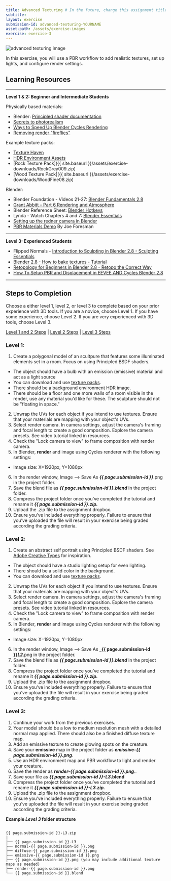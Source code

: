 ```yaml
---
title: Advanced Texturing # In the future, change this assignment title to PBR Modeling, Texturing, and Rendering
subtitle: 
layout: exercise
submission-id: advanced-texturing-YOURNAME
asset-path: /assets/exercise-images
exercise: exercise-3
---
```

![advanced texturing image]({{site.baseurl}}{{page.asset-path}}/adv-texturing-exercise.jpg)

In this exercise, you will use a PBR workflow to add realistic textures, set up lights, and configure render settings.

## Learning Resources

***

**Level 1 & 2: Beginner and Intermediate Students**

Physically based materials:

- Blender: [Principled shader documentation](https://docs.blender.org/manual/en/dev/render/cycles/nodes/types/shaders/principled.html)
- [Secrets to photorealism](https://www.youtube.com/watch?v=m9AT7H4GGrA)
- [Ways to Speed Up Blender Cycles Rendering](https://www.youtube.com/watch?v=8gSyEpt4-60)
- [Removing render "fireflies"](https://www.blenderguru.com/articles/7-ways-get-rid-fireflies)

Example texture packs:

- [Texture Haven](https://texturehaven.com/textures/)
- [HDR Environment Assets](https://drive.google.com/drive/folders/1L6gc6B0RFNEZX780XSKj6GXMGo8vEkpY)
- [Rock Texture Pack]({{ site.baseurl }}/assets/exercise-downloads/RockGrey009.zip)
- [Wood Texture Pack]({{ site.baseurl }}/assets/exercise-downloads/WoodFine08.zip)

Blender:

- Blender Foundation - Videos 21-27: [Blender Fundamentals 2.8](https://www.youtube.com/playlist?list=PLa1F2ddGya_-UvuAqHAksYnB0qL9yWDO6)
- [Grant Abbitt - Part 6 Rendering and Atmosphere](https://www.youtube.com/watch?v=g8683RF1COo)
- Blender Reference Sheet: [Blender Hotkeys](http://download.blender.org/documentation/BlenderHotkeyReference.pdf)
- Lynda - Watch Chapters 4 and 7: [Blender Essentials](https://www.linkedin.com/learning/blender-2-8-essential-training-2)
- [Setting up the redner camera in Blender](https://www.youtube.com/watch?v=SG6yOoq7FKI)
- [PBR Materials Demo](https://www.youtube.com/watch?v=FRNCp9GueUs) By Joe Foresman

***

**Level 3: Experienced Students**

- Flipped Normals - [Introduction to Sculpting in Blender 2.8 - Sculpting Essentials](https://www.youtube.com/watch?v=A-Wq8K8icpQ&list=PLBX-X8mPyxIqV8Uto03OdvfnGUHCu9Hxz&index=2)
- [Blender 2.8 - How to bake textures - Tutorial](https://www.youtube.com/watch?v=2ClzsuExtCo)
- [Retopology for Beginners in Blender 2.8 - Retopo the Correct Way](https://www.youtube.com/watch?v=CuQzPDs99yM&list=PLBX-X8mPyxIqV8Uto03OdvfnGUHCu9Hxz&index=1)
- [How To Setup PBR and Displacement in EEVEE AND Cycles Blender 2.8](https://www.youtube.com/watch?v=UkU0-QeWUcU)


***

## Steps to Completion

Choose a either level 1, level 2, or level 3 to complete based on your prior experience with 3D tools. If you are a novice, choose Level 1. If you have some experience, choose Level 2. If you are very experienced with 3D tools, choose Level 3.

[Level 1 and 2 Steps](#level-1) | [Level 2 Steps](#level-2) | [Level 3 Steps](#level-3)

### <a name="level-1"></a>Level 1:

1. Create a polygonal model of an scultpure that features some illuminated elements set in a room. Focus on using Principled BSDF shaders.
  - The object should have a bulb with an emission (emissive) material and act as a light source
  - You can download and use [texture packs](https://texturehaven.com/textures/).
  - There should be a background environment HDR image.
  - There should be a floor and one more walls of a room visible in the render, use any material you'd like for these. The sculpture should not be "floating in space."
2. Unwrap the UVs for each object if you intend to use textures. Ensure that your materials are mapping with your object's UVs.
3. Select render camera. In camera settings, adjust the camera's framing and focal length to create a good composition. Explore the camera presets. See video tutorial linked in resources.
4. Check the "Lock camera to view" to frame composition with render camera.
5. In Blender, **render** and image using Cycles renderer with the following settings:
  - Image size: X=1920px, Y=1080px
6. In the render window, Image --> Save As **_{{ page.submission-id }}_**.png in the project folder.
7. Save the blend file as **_{{ page.submission-id }}.blend_** in the project folder.
8. Compress the project folder once you’ve completed the tutorial and rename it **_{{ page.submission-id }}.zip._**
9. Upload the .zip file to the assignment dropbox.
10. Ensure you’ve included everything properly. Failure to ensure that you’ve uploaded the file will result in your exercise being graded according the grading criteria.

### <a name="level-2"></a>Level 2:

1. Create an abstract self portrait using Principled BSDF shaders. See [Adobe Creative Types](https://mycreativetype.com/the-creative-types/) for inspiration.
  - The object should have a studio lighting setup for even lighting.
  - There should be a solid color in the background.
  - You can download and use [texture packs](https://texturehaven.com/textures/).
2. Unwrap the UVs for each object if you intend to use textures. Ensure that your materials are mapping with your object's UVs.
3. Select render camera. In camera settings, adjust the camera's framing and focal length to create a good composition. Explore the camera presets. See video tutorial linked in resources.
4. Check the "Lock camera to view" to frame composition with render camera.
5. In Blender, **render** and image using Cycles renderer with the following settings:
  - Image size: X=1920px, Y=1080px
6. In the render window, Image --> Save As **_{{ page.submission-id }}_L2_**.png in the project folder.
7. Save the blend file as **_{{ page.submission-id }}.blend_** in the project folder.
9. Compress the project folder once you’ve completed the tutorial and rename it **_{{ page.submission-id }}.zip._**
10. Upload the .zip file to the assignment dropbox.
11. Ensure you’ve included everything properly. Failure to ensure that you’ve uploaded the file will result in your exercise being graded according the grading criteria.

### <a name="level-3"></a>Level 3:

1. Continue your work from the previous exercises.
2. Your model should be a low to medium resolution mesh with a detailed normal map applied. There should also be a finished diffuse texture map.
3. Add an emissive texture to create glowing spots on the creature.
4. Save your **emissive** map in the project folder as **_emissive-{{ page.submission-id }}.png_**.
5. Use an HDR environment map and PBR workflow to light and render your creature.
6. Save the render as **_render-{{ page.submission-id }}.png_**..
7. Save your file as **_{{ page.submission-id }}-L3_.blend**
8. Compress the project folder once you’ve completed the tutorial and rename it **_{{ page.submission-id }}-L3.zip._**
9. Upload the .zip file to the assignment dropbox.
10. Ensure you’ve included everything properly. Failure to ensure that you’ve uploaded the file will result in your exercise being graded according the grading criteria.

**Example _Level 3_ folder structure**

```

{{ page.submission-id }}-L3.zip
|
├── {{ page.submission-id }}-L3
├── normal-{{ page.submission-id }}.png
├── diffuse-{{ page.submission-id }}.png
├── emissive-{{ page.submission-id }}.png
├── {{ page.submission-id }}.png (you may include additional texture maps as needed)
├── render-{{ page.submission-id }}.png
└── {{ page.submission-id }}.blend

```
